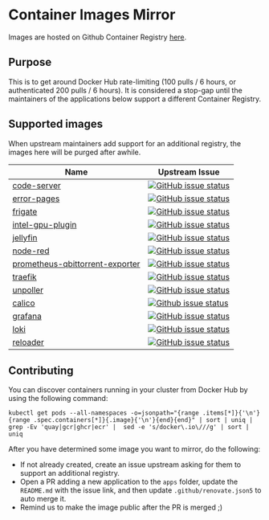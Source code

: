 # Container Images Mirror

Images are hosted on Github Container Registry [here](https://github.com/orgs/k8s-at-home/packages?ecosystem=container&visibility=public).

## Purpose

This is to get around Docker Hub rate-limiting (100 pulls / 6 hours, or authenticated 200 pulls / 6 hours). It is considered a stop-gap until the maintainers of the applications below support a different Container Registry.

## Supported images

When upstream maintainers add support for an additional registry, the images here will be purged after awhile.

| Name                                                                                            | Upstream Issue                                                                                                                                                                                     |
|-------------------------------------------------------------------------------------------------|----------------------------------------------------------------------------------------------------------------------------------------------------------------------------------------------------|
| [code-server](https://github.com/cdr/code-server)                                               | [![GitHub issue status](https://img.shields.io/github/issues/detail/state/cdr/code-server/3335)](https://github.com/cdr/code-server/issues/3335)                                                   |
| [error-pages](https://github.com/tarampampam/error-pages)                                       | [![GitHub issue status](https://img.shields.io/github/issues/detail/state/tarampampam/error-pages/18)](https://github.com/tarampampam/error-pages/issues/18)                                       |
| [frigate](https://github.com/blakeblackshear/frigate)                                           | [![GitHub issue status](https://img.shields.io/github/issues/detail/state/blakeblackshear/frigate/1490)](https://github.com/blakeblackshear/frigate/issues/1490)                                   |
| [intel-gpu-plugin](https://github.com/intel/intel-device-plugins-for-kubernetes)                | [![GitHub issue status](https://img.shields.io/github/issues/detail/state/intel/intel-device-plugins-for-kubernetes/633)](https://github.com/intel/intel-device-plugins-for-kubernetes/issues/633) |
| [jellyfin](https://github.com/jellyfin/jellyfin)                                                | [![GitHub issue status](https://img.shields.io/github/issues/detail/state/jellyfin/jellyfin/6024)](https://github.com/jellyfin/jellyfin/issues/6024)                                               |
| [node-red](https://github.com/node-red/node-red)                                                | [![GitHub issue status](https://img.shields.io/github/issues/detail/state/node-red/node-red/3107)](https://github.com/node-red/node-red/issues/3107)                                               |
| [prometheus-qbittorrent-exporter](https://github.com/esanchezm/prometheus-qbittorrent-exporter) | [![GitHub issue status](https://img.shields.io/github/issues/detail/state/esanchezm/prometheus-qbittorrent-exporter/12)](https://github.com/esanchezm/prometheus-qbittorrent-exporter/issues/12)   |
| [traefik](https://github.com/traefik/traefik)                                                   | [![GitHub issue status](https://img.shields.io/github/issues/detail/state/traefik/traefik/8149)](https://github.com/traefik/traefik/issues/8149)                                                   |
| [unpoller](https://github.com/unpoller/unpoller)                                                | [![GitHub issue status](https://img.shields.io/github/issues/detail/state/unpoller/unpoller/368)](https://github.com/unpoller/unpoller/issues/368)                                                 |
| [calico](https://github.com/projectcalico/calico)                                               | [![Github issue status](https://img.shields.io/github/issues/detail/state/projectcalico/calico/4833)](https://github.com/projectcalico/calico/issues/4833)                                         |
| [grafana](https://github.com/grafana/grafana)                                                   | [![GitHub issue status](https://img.shields.io/github/issues/detail/state/grafana/grafana/27677)](https://github.com/grafana/grafana/issues/27677)                                                 |
| [loki](https://github.com/grafana/loki)                                                   | [![GitHub issue status](https://img.shields.io/github/issues/detail/state/grafana/loki/4143)](https://github.com/grafana/loki/issues/4143)                                                 |
| [reloader](https://github.com/stakater/Reloader)                                                   | [![GitHub issue status](https://img.shields.io/github/issues/detail/state/stakater/Reloader/255)](https://github.com/stakater/Reloader/issues/255)                                                 |

## Contributing

You can discover containers running in your cluster from Docker Hub by using the following command:

```
kubectl get pods --all-namespaces -o=jsonpath="{range .items[*]}{'\n'}{range .spec.containers[*]}{.image}{'\n'}{end}{end}" | sort | uniq | grep -Ev 'quay|gcr|ghcr|ecr' |  sed -e 's/docker\.io\///g' | sort | uniq
```

After you have determined some image you want to mirror, do the following:

- If not already created, create an issue upstream asking for them to support an additional registry.
- Open a PR adding a new application to the `apps` folder, update the `README.md` with the issue link, and then update `.github/renovate.json5` to auto merge it.
- Remind us to make the image public after the PR is merged ;)
